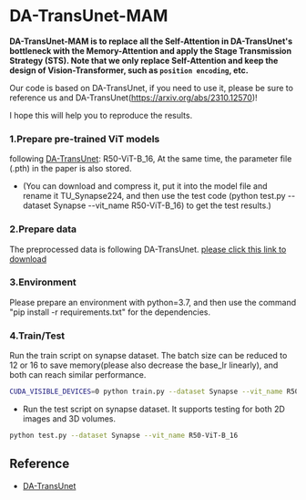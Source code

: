 # DA-TransUnet-MAM
**DA-TransUnet-MAM is to replace all the Self-Attention in DA-TransUnet's bottleneck with the Memory-Attention and apply the Stage Transmission Strategy (STS). Note that we only replace Self-Attention and keep the design of Vision-Transformer, such as `position encoding`, etc.**

Our code is based on DA-TransUnet, if you need to use it, please be sure to reference us and DA-TransUnet(https://arxiv.org/abs/2310.12570)!

I hope this will help you to reproduce the results.

### 1.Prepare pre-trained ViT models
following [DA-TransUnet](https://github.com/SUN-1024/DA-TransUnet): R50-ViT-B_16, At the same time, the parameter file (.pth) in the paper is also stored.
* (You can download and compress it, put it into the model file and rename it TU_Synapse224, and then use the test code (python test.py --dataset Synapse --vit_name R50-ViT-B_16) to get the test results.)

### 2.Prepare data
The preprocessed data is following DA-TransUnet. 
[please click this link to download](https://drive.google.com/drive/folders/1ACJEoTp-uqfFJ73qS3eUObQh52nGuzCd?usp=sharing)

### 3.Environment
Please prepare an environment with python=3.7, and then use the command "pip install -r requirements.txt" for the dependencies.

### 4.Train/Test
Run the train script on synapse dataset. The batch size can be reduced to 12 or 16 to save memory(please also decrease the base_lr linearly), and both can reach similar performance.

```bash
CUDA_VISIBLE_DEVICES=0 python train.py --dataset Synapse --vit_name R50-ViT-B_16
```

- Run the test script on synapse dataset. It supports testing for both 2D images and 3D volumes.

```bash
python test.py --dataset Synapse --vit_name R50-ViT-B_16
```

## Reference 
* [DA-TransUnet](https://github.com/SUN-1024/DA-TransUnet)

